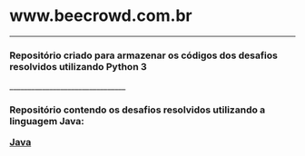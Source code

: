 <h1>www.beecrowd.com.br</h1>

________________________________
<h3>Repositório criado para armazenar os códigos dos desafios resolvidos 
utilizando Python 3</h3>
________________________________
<h3>Repositório contendo os desafios resolvidos utilizando a linguagem Java:
  
[Java](https://github.com/mikaelsonbraz/Beecrowd.java)</h3>
